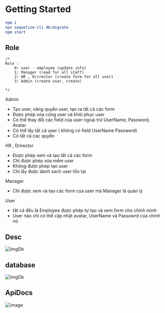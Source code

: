 # Getting Started

```elm
npm i
npx sequelize-cli db:migrate
npm start
```

## Role

```
/*
Role :
    0: user - employee (update info)
    1: Manager (read for all staff)
    2: HR , Drirector (create form for all user)
    3: Admin (create user, create)

*/
```

Admin

- Tạo user, nâng quyền user, tạo ra tất cả các form
- Được phép xóa cứng user và khôi phục user
- Có thể thay đổi các field của user ngoại trừ UserName, Password, Avatar
- Có thể lấy tất cả user ( không có field UserName Password)
- Có tất cả các quyền

HR , Drirector

- Được phép xem và tạo tất cả các form
- Chỉ được phép xóa mềm user
- Không được phép tạo user
- Chỉ lấy được danh sach user tồn tại

Manager

- Chỉ được xem và tạo các form của user mà Manager là quản lý

User

- tất cả đều là Employee được phép tự tạo và xem form cho chính mình
- User nào chỉ có thể cập nhật avatar, UserName và Passowrd của chính nó

## Desc
![ImgDb](https://user-images.githubusercontent.com/84229533/189962129-a57018bf-8910-408c-85bc-96d8f28eea8b.png)

## database

![ImgDb](https://user-images.githubusercontent.com/84229533/183840686-e17ac9eb-d129-414b-a578-5076fa25f752.png)

## ApiDocs
![image](https://user-images.githubusercontent.com/84229533/189963187-deea241e-605b-4aff-875d-b0f5eebdf0e9.png)

